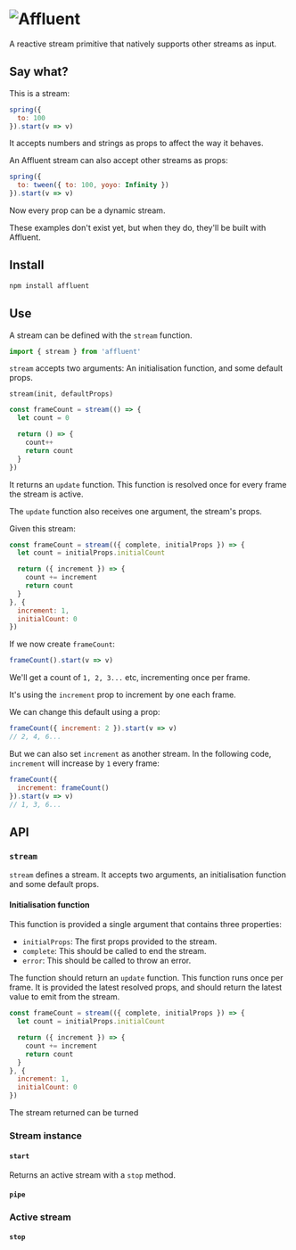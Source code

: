 # <img src="https://user-images.githubusercontent.com/7850794/52860105-6d132400-3126-11e9-8aa3-69e6b1015d00.png" alt="Affluent" />

A reactive stream primitive that natively supports other streams as input.

## Say what?

This is a stream:

```javascript
spring({
  to: 100
}).start(v => v)
```

It accepts numbers and strings as props to affect the way it behaves.

An Affluent stream can also accept other streams as props:

```javascript
spring({
  to: tween({ to: 100, yoyo: Infinity })
}).start(v => v)
```

Now every prop can be a dynamic stream.

These examples don't exist yet, but when they do, they'll be built with Affluent.

## Install

```bash
npm install affluent
```

## Use

A stream can be defined with the `stream` function.

```typescript
import { stream } from 'affluent'
```

`stream` accepts two arguments: An initialisation function, and some default props.

```
stream(init, defaultProps)
```

```javascript
const frameCount = stream(() => {
  let count = 0

  return () => {
    count++
    return count
  }
})
```

It returns an `update` function. This function is resolved once for every frame the stream is active.

The `update` function also receives one argument, the stream's props.

Given this stream:

```javascript
const frameCount = stream(({ complete, initialProps }) => {
  let count = initialProps.initialCount

  return ({ increment }) => {
    count += increment
    return count
  }
}, {
  increment: 1,
  initialCount: 0 
})
```

If we now create `frameCount`:

```javascript
frameCount().start(v => v)
```

We'll get a count of `1, 2, 3...` etc, incrementing once per frame.

It's using the `increment` prop to increment by one each frame.

We can change this default using a prop:

```javascript
frameCount({ increment: 2 }).start(v => v)
// 2, 4, 6...
```

But we can also set `increment` as another stream. In the following code, `increment` will increase by `1` every frame:

```javascript
frameCount({
  increment: frameCount()
}).start(v => v)
// 1, 3, 6...
```

## API

### `stream`

`stream` defines a stream. It accepts two arguments, an initialisation function and some default props.

#### Initialisation function

This function is provided a single argument that contains three properties:

- `initialProps`: The first props provided to the stream.
- `complete`: This should be called to end the stream.
- `error`: This should be called to throw an error.

The function should return an `update` function. This function runs once per frame. It is provided the latest resolved props, and should return the latest value to emit from the stream.

```javascript
const frameCount = stream(({ complete, initialProps }) => {
  let count = initialProps.initialCount

  return ({ increment }) => {
    count += increment
    return count
  }
}, {
  increment: 1,
  initialCount: 0 
})
```

The stream returned can be turned

### Stream instance

#### `start`

Returns an active stream with a `stop` method.

#### `pipe`

### Active stream

#### `stop`
